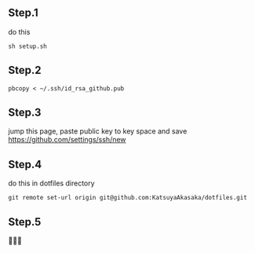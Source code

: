 ## Step.1
do this
```
sh setup.sh
```


## Step.2
```
pbcopy < ~/.ssh/id_rsa_github.pub
```

## Step.3
jump this page, paste public key to key space and save
https://github.com/settings/ssh/new

## Step.4
do this in dotfiles directory
```
git remote set-url origin git@github.com:KatsuyaAkasaka/dotfiles.git
```

## Step.5
:tada::tada::tada:
